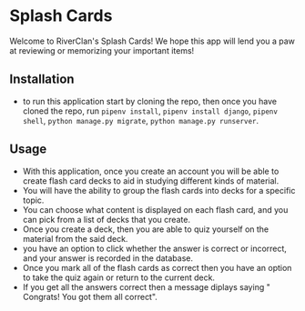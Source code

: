 # Splash Cards
Welcome to RiverClan's Splash Cards!
We hope this app will lend you a paw at reviewing or memorizing your important items!

## Installation
- to run this application start by cloning the repo, then once you have cloned the repo, run `pipenv install`, `pipenv install django`, `pipenv shell`, `python manage.py migrate`, `python manage.py runserver`.

## Usage
- With this application, once you create an account you will be able to create flash card decks to aid in studying different kinds of material. 
- You will have the ability to group the flash cards into decks for a specific topic.
- You can choose what content is displayed on each flash card, and you can pick from a list of decks that you create.
- Once you create a deck, then you are able to quiz yourself on the material from the said deck.
- you have an option to click whether the answer is correct or incorrect, and your answer is recorded in the database.
- Once you mark all of the flash cards as correct then you have an option to take the quiz again or return to the current deck.
- If you get all the answers correct then a message diplays saying " Congrats! You got them all correct".
